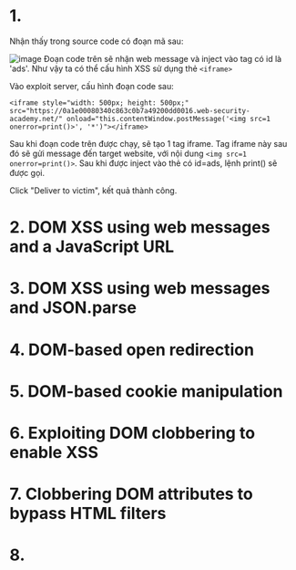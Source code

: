 # 1. 
Nhận thấy trong source code có đoạn mã sau:

![image](https://user-images.githubusercontent.com/103978452/211499636-60830aeb-fd4d-4bcd-bae7-fbaf3f1a149a.png)
Đoạn code trên sẽ nhận web message và inject vào tag có id là 'ads'. Như vậy ta có thể cấu hình XSS sử dụng thẻ `<iframe>`

Vào exploit server, cấu hình đoạn code sau:

```
<iframe style="width: 500px; height: 500px;" src="https://0a1e00080340c863c0b7a49200dd0016.web-security-academy.net/" onload="this.contentWindow.postMessage('<img src=1 onerror=print()>', '*')"></iframe>
```

Sau khi đoạn code trên được chạy, sẽ tạo 1 tag iframe. Tag iframe này sau đó sẽ gửi message đến target website, với nội dung `<img src=1 onerror=print()>`. Sau khi được inject vào thẻ có id=ads, lệnh print() sẽ được gọi.

Click "Deliver to victim", kết quả thành công.

# 2. DOM XSS using web messages and a JavaScript URL

# 3. DOM XSS using web messages and JSON.parse

# 4. DOM-based open redirection

# 5. DOM-based cookie manipulation

# 6. Exploiting DOM clobbering to enable XSS

# 7. Clobbering DOM attributes to bypass HTML filters

# 8. 
